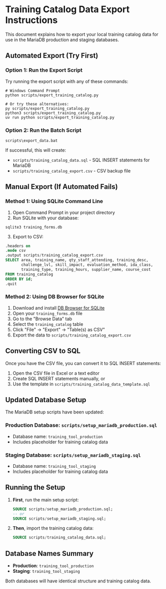 # Training Catalog Data Export Instructions

This document explains how to export your local training catalog data for use in the MariaDB production and staging databases.

## Automated Export (Try First)

### Option 1: Run the Export Script
Try running the export script with any of these commands:

```batch
# Windows Command Prompt
python scripts/export_training_catalog.py

# Or try these alternatives:
py scripts/export_training_catalog.py
python3 scripts/export_training_catalog.py
uv run python scripts/export_training_catalog.py
```

### Option 2: Run the Batch Script
```batch
scripts\export_data.bat
```

If successful, this will create:
- `scripts/training_catalog_data.sql` - SQL INSERT statements for MariaDB
- `scripts/training_catalog_export.csv` - CSV backup file

## Manual Export (If Automated Fails)

### Method 1: Using SQLite Command Line

1. Open Command Prompt in your project directory
2. Run SQLite with your database:
```batch
sqlite3 training_forms.db
```

3. Export to CSV:
```sql
.headers on
.mode csv
.output scripts/training_catalog_export.csv
SELECT area, training_name, qty_staff_attending, training_desc, 
       challenge_lvl, skill_impact, evaluation_method, ida_class, 
       training_type, training_hours, supplier_name, course_cost
FROM training_catalog 
ORDER BY id;
.quit
```

### Method 2: Using DB Browser for SQLite

1. Download and install [DB Browser for SQLite](https://sqlitebrowser.org/)
2. Open your `training_forms.db` file
3. Go to the "Browse Data" tab
4. Select the `training_catalog` table
5. Click "File" → "Export" → "Table(s) as CSV"
6. Export the data to `scripts/training_catalog_export.csv`

## Converting CSV to SQL

Once you have the CSV file, you can convert it to SQL INSERT statements:

1. Open the CSV file in Excel or a text editor
2. Create SQL INSERT statements manually, or 
3. Use the template in `scripts/training_catalog_data_template.sql`

## Updated Database Setup

The MariaDB setup scripts have been updated:

### Production Database: `scripts/setup_mariadb_production.sql`
- Database name: `training_tool_production`
- Includes placeholder for training catalog data

### Staging Database: `scripts/setup_mariadb_staging.sql`
- Database name: `training_tool_staging`
- Includes placeholder for training catalog data

## Running the Setup

1. **First**, run the main setup script:
   ```sql
   SOURCE scripts/setup_mariadb_production.sql;
   -- or
   SOURCE scripts/setup_mariadb_staging.sql;
   ```

2. **Then**, import the training catalog data:
   ```sql
   SOURCE scripts/training_catalog_data.sql;
   ```

## Database Names Summary

- **Production**: `training_tool_production`
- **Staging**: `training_tool_staging`

Both databases will have identical structure and training catalog data. 